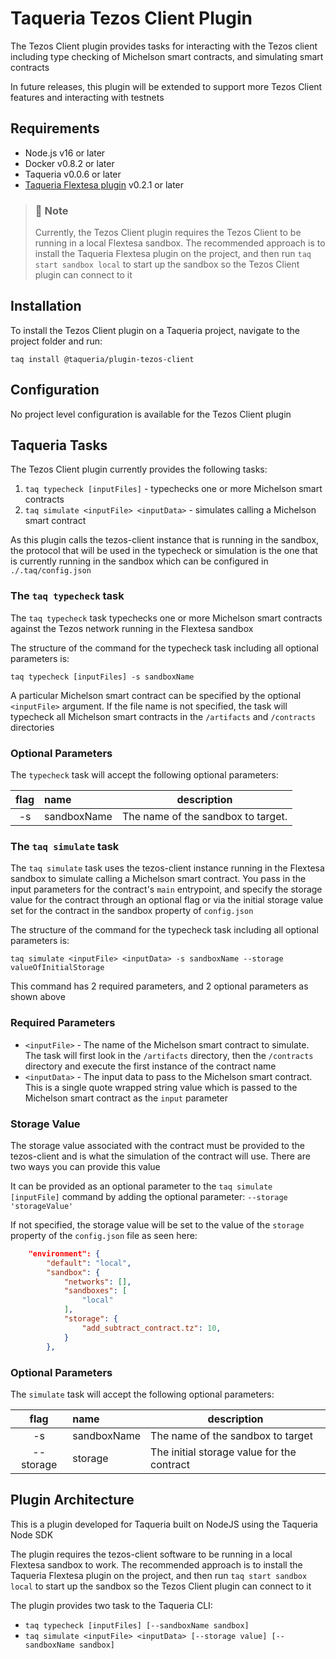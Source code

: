 # Taqueria Tezos Client Plugin

The Tezos Client plugin provides tasks for interacting with the Tezos client including type checking of Michelson smart contracts, and simulating smart contracts

In future releases, this plugin will be extended to support more Tezos Client features and interacting with testnets

## Requirements

- Node.js v16 or later
- Docker v0.8.2 or later
- Taqueria v0.0.6 or later
- [Taqueria Flextesa plugin](../plugin-flextesa) v0.2.1 or later

> ### :page_with_curl: Note
> Currently, the Tezos Client plugin requires the Tezos Client to be running in a local Flextesa sandbox. The recommended approach is to install the Taqueria Flextesa plugin on the project, and then run `taq start sandbox local` to start up the sandbox so the Tezos Client plugin can connect to it

## Installation

To install the Tezos Client plugin on a Taqueria project, navigate to the project folder and run:
```shell
taq install @taqueria/plugin-tezos-client
```

## Configuration

No project level configuration is available for the Tezos Client plugin

## Taqueria Tasks

The Tezos Client plugin currently provides the following tasks:
1. `taq typecheck [inputFiles]` - typechecks one or more Michelson smart contracts
2. `taq simulate <inputFile> <inputData>` - simulates calling a Michelson smart contract

As this plugin calls the tezos-client instance that is running in the sandbox, the protocol that will be used in the typecheck or simulation is the one that is currently running in the sandbox which can be configured in `./.taq/config.json`

### The `taq typecheck` task

The `taq typecheck` task typechecks one or more Michelson smart contracts against the Tezos network running in the Flextesa sandbox

The structure of the command for the typecheck task including all optional parameters is:
```shell
taq typecheck [inputFiles] -s sandboxName
```

A particular Michelson smart contract can be specified by the optional `<inputFile>` argument. If the file name is not specified, the task will typecheck all Michelson smart contracts in the `/artifacts` and `/contracts` directories

### Optional Parameters

The `typecheck` task will accept the following optional parameters:

| flag  |  name       | description                           |   
|:-----:|:------------|---------------------------------------|
|  -s   | sandboxName | The name of the sandbox to target.    |

### The `taq simulate` task

The `taq simulate` task uses the tezos-client instance running in the Flextesa sandbox to simulate calling a Michelson smart contract. You pass in the input parameters for the contract's `main` entrypoint, and specify the storage value for the contract through an optional flag or via the initial storage value set for the contract in the sandbox property of `config.json` 

The structure of the command for the typecheck task including all optional parameters is:
```shell
taq simulate <inputFile> <inputData> -s sandboxName --storage valueOfInitialStorage
```
 This command has 2 required parameters, and 2 optional parameters as shown above
 
### Required Parameters
- `<inputFile>` - The name of the Michelson smart contract to simulate. The task will first look in the `/artifacts` directory, then the `/contracts` directory and execute the first instance of the contract name
- `<inputData>` - The input data to pass to the Michelson smart contract. This is a single quote wrapped string value which is passed to the Michelson smart contract as the `input` parameter

### Storage Value

The storage value associated with the contract must be provided to the tezos-client and is what the simulation of the contract will use. There are two ways you can provide this value

It can be provided as an optional parameter to the `taq simulate [inputFile]` command by adding the optional parameter: `--storage 'storageValue'`

If not specified, the storage value will be set to the value of the `storage` property of the `config.json` file as seen here:
```json ./.taq/config.json
    "environment": {
        "default": "local",
        "sandbox": {
            "networks": [],
            "sandboxes": [
                "local"
            ],
            "storage": {
                "add_subtract_contract.tz": 10,
            }
        },
```

### Optional Parameters

The `simulate` task will accept the following optional parameters:

| flag         |  name       | description                                |   
|:------------:|:------------|--------------------------------------------|
|  -s          | sandboxName | The name of the sandbox to target          |
|  --storage   | storage     | The initial storage value for the contract |

## Plugin Architecture

This is a plugin developed for Taqueria built on NodeJS using the Taqueria Node SDK

The plugin requires the tezos-client software to be running in a local Flextesa sandbox to work. The recommended approach is to install the Taqueria Flextesa plugin on the project, and then run `taq start sandbox local` to start up the sandbox so the Tezos Client plugin can connect to it

The plugin provides two task to the Taqueria CLI:
- `taq typecheck [inputFiles] [--sandboxName sandbox]`
- `taq simulate <inputFile> <inputData> [--storage value] [--sandboxName sandbox]`